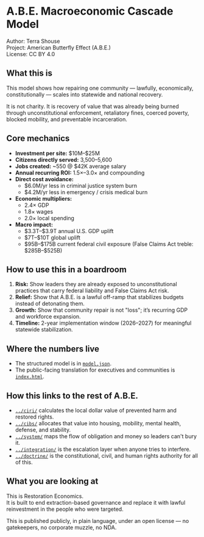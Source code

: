 # A.B.E. Macroeconomic Cascade Model
Author: Terra Shouse  
Project: American Butterfly Effect (A.B.E.)  
License: CC BY 4.0

## What this is
This model shows how repairing one community — lawfully, economically, constitutionally — scales into statewide and national recovery.

It is not charity. It is recovery of value that was already being burned through unconstitutional enforcement, retaliatory fines, coerced poverty, blocked mobility, and preventable incarceration.

## Core mechanics
- **Investment per site:** \$10M–\$25M  
- **Citizens directly served:** 3,500–5,600  
- **Jobs created:** ~550 @ \$42K average salary  
- **Annual recurring ROI:** 1.5×–3.0× and compounding  
- **Direct cost avoidance:**  
  - \$6.0M/yr less in criminal justice system burn  
  - \$4.2M/yr less in emergency / crisis medical burn  
- **Economic multipliers:**  
  - 2.4× GDP  
  - 1.8× wages  
  - 2.0× local spending  
- **Macro impact:**  
  - \$3.3T–\$3.9T annual U.S. GDP uplift  
  - \$7T–\$10T global uplift  
  - \$95B–\$175B current federal civil exposure (False Claims Act treble: \$285B–\$525B)

## How to use this in a boardroom
1. **Risk:** Show leaders they are already exposed to unconstitutional practices that carry federal liability and False Claims Act risk.
2. **Relief:** Show that A.B.E. is a lawful off-ramp that stabilizes budgets instead of detonating them.
3. **Growth:** Show that community repair is not "loss"; it’s recurring GDP and workforce expansion.
4. **Timeline:** 2-year implementation window (2026–2027) for meaningful statewide stabilization.

## Where the numbers live
- The structured model is in [`model.json`](./model.json).  
- The public-facing translation for executives and communities is [`index.html`](./index.html).

## How this links to the rest of A.B.E.
- [`../ciri/`](../ciri/index.html) calculates the local dollar value of prevented harm and restored rights.
- [`../cibs/`](../cibs/index.html) allocates that value into housing, mobility, mental health, defense, and stability.
- [`../system/`](../system/index.html) maps the flow of obligation and money so leaders can't bury it.
- [`../integration/`](../integration/index.html) is the escalation layer when anyone tries to interfere.
- [`../doctrine/`](../doctrine/index.html) is the constitutional, civil, and human rights authority for all of this.

## What you are looking at
This is Restoration Economics.  
It is built to end extraction-based governance and replace it with lawful reinvestment in the people who were targeted.

This is published publicly, in plain language, under an open license — no gatekeepers, no corporate muzzle, no NDA.
